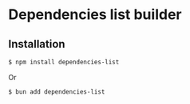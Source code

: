 # Dependencies list builder

## Installation

```sh
$ npm install dependencies-list
```

Or

```sh
$ bun add dependencies-list
```
